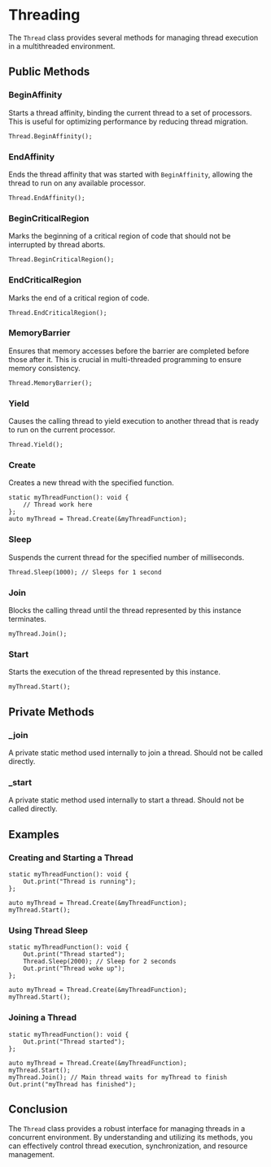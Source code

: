 # Threading <Badge type="warning" text="experimental" /> 

The `Thread` class provides several methods for managing thread execution in a multithreaded environment. 

## Public Methods

### BeginAffinity
Starts a thread affinity, binding the current thread to a set of processors. This is useful for optimizing performance by reducing thread migration.

```vein
Thread.BeginAffinity();
```

### EndAffinity
Ends the thread affinity that was started with `BeginAffinity`, allowing the thread to run on any available processor.

```vein
Thread.EndAffinity();
```

### BeginCriticalRegion
Marks the beginning of a critical region of code that should not be interrupted by thread aborts.

```vein
Thread.BeginCriticalRegion();
```

### EndCriticalRegion
Marks the end of a critical region of code.

```vein
Thread.EndCriticalRegion();
```

### MemoryBarrier
Ensures that memory accesses before the barrier are completed before those after it. This is crucial in multi-threaded programming to ensure memory consistency.

```vein
Thread.MemoryBarrier();
```

### Yield
Causes the calling thread to yield execution to another thread that is ready to run on the current processor.

```vein
Thread.Yield();
```

### Create
Creates a new thread with the specified function.

```vein
static myThreadFunction(): void {
    // Thread work here
};
auto myThread = Thread.Create(&myThreadFunction);
```

### Sleep
Suspends the current thread for the specified number of milliseconds.

```vein
Thread.Sleep(1000); // Sleeps for 1 second
```

### Join
Blocks the calling thread until the thread represented by this instance terminates.

```vein
myThread.Join();
```

### Start
Starts the execution of the thread represented by this instance.

```vein
myThread.Start();
```

## Private Methods

### _join
A private static method used internally to join a thread. Should not be called directly.

### _start
A private static method used internally to start a thread. Should not be called directly.

## Examples

### Creating and Starting a Thread

```vein
static myThreadFunction(): void {
    Out.print("Thread is running");
};

auto myThread = Thread.Create(&myThreadFunction);
myThread.Start();
```

### Using Thread Sleep

```vein
static myThreadFunction(): void {
    Out.print("Thread started");
    Thread.Sleep(2000); // Sleep for 2 seconds
    Out.print("Thread woke up");
};

auto myThread = Thread.Create(&myThreadFunction);
myThread.Start();
```

### Joining a Thread

```vein
static myThreadFunction(): void {
    Out.print("Thread started");
};

auto myThread = Thread.Create(&myThreadFunction);
myThread.Start();
myThread.Join(); // Main thread waits for myThread to finish
Out.print("myThread has finished");
```

## Conclusion

The `Thread` class provides a robust interface for managing threads in a concurrent environment. 
By understanding and utilizing its methods, you can effectively control thread execution, synchronization, and resource management.